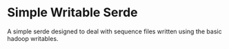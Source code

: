 Simple Writable Serde
=====================

A simple serde designed to deal with sequence files written using the basic hadoop writables.